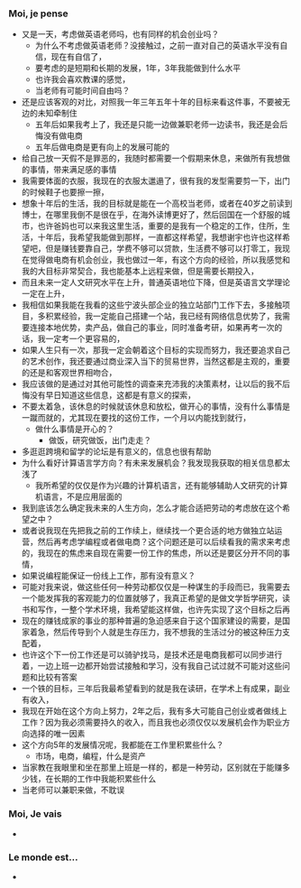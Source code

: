 ### Moi, je pense
- 又是一天，考虑做英语老师吗，也有同样的机会创业吗？
	- 为什么不考虑做英语老师？没接触过，之前一直对自己的英语水平没有自信，现在有自信了，
	- 要考虑的是短期和长期的发展，1年，3年我能做到什么水平
	- 也许我会喜欢教课的感觉，
	- 当老师有可能时间自由吗？
- 还是应该客观的对比，对照我一年三年五年十年的目标来看这件事，不要被无边的未知牵制住
	- 五年后如果我考上了，我还是只能一边做兼职老师一边读书，我还是会后悔没有做电商
	- 五年后做电商是更有向上的发展可能的
- 给自己放一天假不是罪恶的，我随时都需要一个假期来休息，来做所有我想做的事情，带来满足感的事情
- 我需要体面的衣服，我现在的衣服太邋遢了，很有我的发型需要剪一下，出门的时候鞋子也要擦一擦，
- 想象十年后的生活，我的目标就是能在一个高校当老师，或者在40岁之前读到博士，在哪里我倒不是很在乎，在海外读博更好了，然后回国在一个舒服的城市，也许爸妈也可以来我这里生活，重要的是我有一个稳定的工作，住所，生活，十年后，我希望我能做到那样，一直都这样希望，我想谢宇也许也这样希望吧，但是赚钱要靠自己，学费不够可以贷款，生活费不够可以打零工，我现在觉得做电商有机会创业，我也做过一年，有这个方向的经验，所以我感觉和我的大目标非常契合，我也能基本上远程来做，但是需要长期投入，
- 而且未来一定人文研究水平在上升，普通英语地位下降，但是英语言文学理论一定在上升，
- 我相信如果我能在我看的这些宁波头部企业的独立站部门工作下去，多接触项目，多积累经验，我一定能自己搭建一个站，我已经有网络信息优势了，我需要连接本地优势，卖产品，做自己的事业，同时准备考研，如果再考一次的话，我一定考一个更容易的，
- 如果人生只有一次，那我一定会朝着这个目标的实现而努力，我还要追求自己的艺术创作，我还要通过商业深入当下的贸易世界，当然这都是主观的，重要的还是和客观世界相吻合，
- 我应该做的是通过对其他可能性的调查来充沛我的决策素材，让以后的我不后悔没有早日知道这些信息，这都是有意义的探索，
- 不要太着急，该休息的时候就该休息和放松，做开心的事情，没有什么事情是一蹴而就的，尤其现在要找的这份工作，一个月以内能找到就行，
	- 做什么事情是开心的？
		- 做饭，研究做饭，出门走走？
- 多逛逛跨境和留学的论坛是有意义的，信息也很有帮助
- 为什么看好计算语言学方向？有未来发展机会？我发现我获取的相关信息都太浅了
	- 我所希望的仅仅是作为兴趣的计算机语言，还有能够辅助人文研究的计算机语言，不是应用层面的
- 我到底该怎么确定我未来的人生方向，怎么才能合适把劳动的考虑放在这个希望之中？
- 或者说我现在先把我之前的工作续上，继续找一个更合适的地方做独立站运营，然后再考虑学编程或者做电商？这个问题还是可以后续看我的需求来考虑的，我现在的焦虑来自现在需要一份工作的焦虑，所以还是要区分开不同的事情，
- 如果说编程能保证一份线上工作，那有没有意义？
- 可能对我来说，做这些任何一种劳动都仅仅是一种谋生的手段而已，我需要去一个能发挥我的客观能力的位置就够了，我真正希望的是做文学哲学研究，读书和写作，一整个学术环境，我希望能这样做，也许先实现了这个目标之后再
- 现在的赚钱成家的事业的那种普遍的急迫感来自于这个国家建设的需要，是国家着急，然后传导到个人就是生存压力，我不想我的生活过分的被这种压力支配着，
- 也许这个下一份工作还是可以骑驴找马，是技术还是电商我都可以同步进行着，一边上班一边都开始尝试接触和学习，没有我自己试过就不可能对这些问题和比较有答案
- 一个铁的目标，三年后我最希望看到的就是我在读研，在学术上有成果，副业有收入，
- 我现在开始在这个方向上努力，2年之后，我有多大可能自己创业或者做线上工作？因为我必须需要持久的收入，而且我也必须仅仅以发展机会作为职业方向选择的唯一因素
- 这个方向5年的发展情况呢，我都能在工作里积累些什么？
	- 市场，电商，编程，什么是资产
- 当家教在我眼里和坐在那里上班是一样的，都是一种劳动，区别就在于能赚多少钱，在长期的工作中我能积累些什么
- 当老师可以兼职来做，不耽误




### Moi, Je vais
- 



### Le monde est...
- 